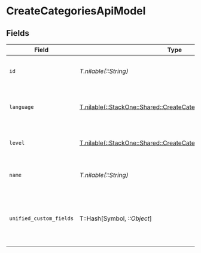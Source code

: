 # CreateCategoriesApiModel


## Fields

| Field                                                                                                                      | Type                                                                                                                       | Required                                                                                                                   | Description                                                                                                                | Example                                                                                                                    |
| -------------------------------------------------------------------------------------------------------------------------- | -------------------------------------------------------------------------------------------------------------------------- | -------------------------------------------------------------------------------------------------------------------------- | -------------------------------------------------------------------------------------------------------------------------- | -------------------------------------------------------------------------------------------------------------------------- |
| `id`                                                                                                                       | *T.nilable(::String)*                                                                                                      | :heavy_minus_sign:                                                                                                         | The ID associated with this category                                                                                       | 16873-IT345                                                                                                                |
| `language`                                                                                                                 | [T.nilable(::StackOne::Shared::CreateCategoriesApiModelLanguage)](../../models/shared/createcategoriesapimodellanguage.md) | :heavy_minus_sign:                                                                                                         | The language associated with this category                                                                                 |                                                                                                                            |
| `level`                                                                                                                    | [T.nilable(::StackOne::Shared::CreateCategoriesApiModelLevel)](../../models/shared/createcategoriesapimodellevel.md)       | :heavy_minus_sign:                                                                                                         | The hierarchal level of the category                                                                                       |                                                                                                                            |
| `name`                                                                                                                     | *T.nilable(::String)*                                                                                                      | :heavy_minus_sign:                                                                                                         | The name associated with this category                                                                                     | Information-Technology                                                                                                     |
| `unified_custom_fields`                                                                                                    | T::Hash[Symbol, *::Object*]                                                                                                | :heavy_minus_sign:                                                                                                         | Custom Unified Fields configured in your StackOne project                                                                  | {<br/>"my_project_custom_field_1": "REF-1236",<br/>"my_project_custom_field_2": "some other value"<br/>}                   |